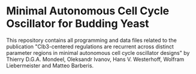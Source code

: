 # Minimal Autonomous Cell Cycle Oscillator for Budding Yeast

This repository contains all programming and data files related to the publication "Clb3-centered regulations are recurrent across distinct parameter regions in minimal autonomous cell cycle oscillator designs" by Thierry D.G.A. Mondeel, Oleksandr Ivanov, Hans V. Westerhoff, Wolfram Liebermeister and Matteo Barberis.